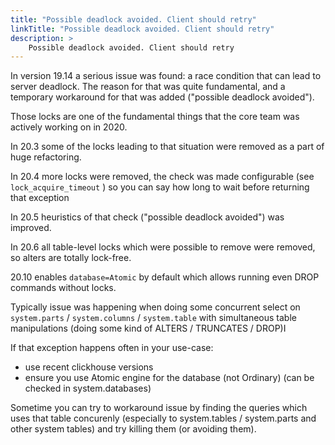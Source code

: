 ```yaml
---
title: "Possible deadlock avoided. Client should retry"
linkTitle: "Possible deadlock avoided. Client should retry"
description: >
    Possible deadlock avoided. Client should retry
---
```

In version 19.14 a serious issue was found: a race condition that can lead to server deadlock. The reason for that was quite fundamental, and a temporary workaround for that was added ("possible deadlock avoided").

Those locks are one of the fundamental things that the core team was actively working on in 2020.

In 20.3 some of the locks leading to that situation were removed as a part of huge refactoring.

In 20.4 more locks were removed, the check was made configurable (see `lock_acquire_timeout` ) so you can say how long to wait before returning that exception

In 20.5 heuristics of that check ("possible deadlock avoided") was improved.

In 20.6 all table-level locks which were possible to remove were removed, so alters are totally lock-free.

20.10 enables `database=Atomic` by default which allows running even DROP commands without locks.

Typically issue was happening when doing some concurrent select on `system.parts` / `system.columns` / `system.table` with simultaneous table manipulations (doing some kind of ALTERS / TRUNCATES / DROP)I

If that exception happens often in your use-case:
- use recent clickhouse versions
- ensure you use Atomic engine for the database (not Ordinary) (can be checked in system.databases)

Sometime you can try to workaround issue by finding the queries which uses that table concurenly (especially to system.tables / system.parts and other system tables) and  try killing them (or avoiding them).
